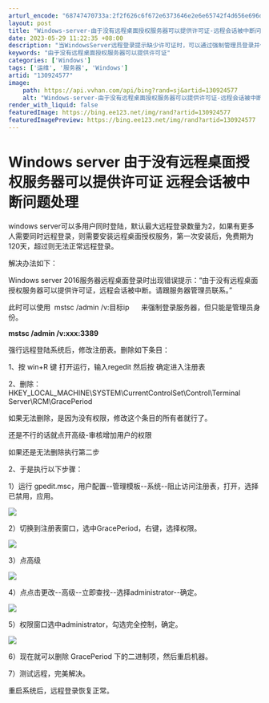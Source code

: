 ```yaml
---
arturl_encode: "68747470733a:2f2f626c6f672e6373646e2e6e65742f4d656e696d656b792f:61727469636c652f64657461696c732f313330393234353737"
layout: post
title: "Windows-server-由于没有远程桌面授权服务器可以提供许可证-远程会话被中断问题处理"
date: 2023-05-29 11:22:35 +08:00
description: "当WindowsServer远程登录提示缺少许可证时，可以通过强制管理员登录并修改注册表删除Grac"
keywords: "由于没有远程桌面授权服务器可以提供许可证"
categories: ['Windows']
tags: ['运维', '服务器', 'Windows']
artid: "130924577"
image:
    path: https://api.vvhan.com/api/bing?rand=sj&artid=130924577
    alt: "Windows-server-由于没有远程桌面授权服务器可以提供许可证-远程会话被中断问题处理"
render_with_liquid: false
featuredImage: https://bing.ee123.net/img/rand?artid=130924577
featuredImagePreview: https://bing.ee123.net/img/rand?artid=130924577
---
```


# Windows server 由于没有远程桌面授权服务器可以提供许可证 远程会话被中断问题处理

windows server可以多用户同时登陆，默认最大远程登录数量为2，如果有更多人需要同时远程登录，则需要安装远程桌面授权服务，第一次安装后，免费期为120天，超过则无法正常远程登录。

解决办法如下：

Windows server 2016服务器远程桌面登录时出现错误提示：“由于没有远程桌面授权服务器可以提供许可证，远程会话被中断。请跟服务器管理员联系。”

此时可以使用  mstsc /admin /v:目标ip      来强制登录服务器，但只能是管理员身份。

**mstsc /admin /v:xxx:3389**

强行远程登陆系统后，修改注册表。删除如下条目：

1、按 win+R 键 打开运行，输入regedit 然后按 确定进入注册表

2、删除：HKEY_LOCAL_MACHINE\SYSTEM\CurrentControlSet\Control\Terminal Server\RCM\GracePeriod

如果无法删除，是因为没有权限，修改这个条目的所有者就行了。

还是不行的话就点开高级-审核增加用户的权限

如果还是无法删除执行第二步

2、于是执行以下步骤：

1）运行 gpedit.msc，用户配置--管理模板--系统--阻止访问注册表，打开，选择已禁用，应用。

![](https://i-blog.csdnimg.cn/blog_migrate/46246d24c540a58875bad243dfe883d7.png)

2）切换到注册表窗口，选中GracePeriod，右键，选择权限。

![](https://i-blog.csdnimg.cn/blog_migrate/101e7f4f4771cdb40a14f005ae4ad03c.png)

3）点高级

![](https://i-blog.csdnimg.cn/blog_migrate/a49e8ddec64188c63334f3582bed3ee5.png)

4）点点击更改--高级--立即查找--选择administrator--确定。

![](https://i-blog.csdnimg.cn/blog_migrate/67233686c09932d0548a25a56f5188cf.png)

5）权限窗口选中administrator，勾选完全控制，确定。

![](https://i-blog.csdnimg.cn/blog_migrate/ad3c35f2aead14ed331517a048dd842e.png)

6）现在就可以删除 GracePeriod 下的二进制项，然后重启机器。

7）测试远程，完美解决。

重启系统后，远程登录恢复正常。